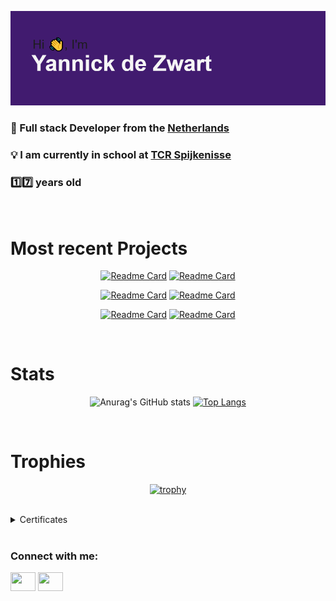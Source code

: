 [![MasterHead](img/download.png)]((https://github.com/YannickdeZwart))


<h3>📖 Full stack Developer from the <a href="https://en.wikipedia.org/wiki/Netherlands" target="blank">Netherlands</a></h3>

<h3>💡 I am currently in school at <a href="https://www.techniekcollegerotterdam.nl/locatie/sportlaan-15" target="blank">TCR Spijkenisse</a></h3>

<h3>1️⃣7️⃣ years old</h2>

<br />

<h1>Most recent Projects</h1>

<div align="center"> 
  
[![Readme Card](https://github-readme-stats.vercel.app/api/pin/?username=YannickdeZwart&repo=SudokuSolver)](https://github.com/anuraghazra/github-readme-stats) [![Readme Card](https://github-readme-stats.vercel.app/api/pin/?username=YannickdeZwart&repo=SudokuSolver)](https://github.com/anuraghazra/github-readme-stats)

[![Readme Card](https://github-readme-stats.vercel.app/api/pin/?username=YannickdeZwart&repo=TicTacToe-AI)](https://github.com/anuraghazra/github-readme-stats) [![Readme Card](https://github-readme-stats.vercel.app/api/pin/?username=YannickdeZwart&repo=TicTacToe-AI)](https://github.com/anuraghazra/github-readme-stats)

[![Readme Card](https://github-readme-stats.vercel.app/api/pin/?username=YannickdeZwart&repo=Wordle)](https://github.com/anuraghazra/github-readme-stats) [![Readme Card](https://github-readme-stats.vercel.app/api/pin/?username=YannickdeZwart&repo=Wordle)](https://github.com/anuraghazra/github-readme-stats) 

</div> 

<br />

<h1>Stats</h1>

<div align="center">
  
![Anurag's GitHub stats](https://github-readme-stats.vercel.app/api?username=YannickdeZwart&hide=issues) [![Top Langs](https://github-readme-stats.vercel.app/api/top-langs/?username=anuraghazra&layout=compact)](https://github.com/anuraghazra/github-readme-stats)
  
</div>  

<br />

<h1>Trophies</h1>

<div align="center">

[![trophy](https://github-profile-trophy.vercel.app/?username=YannickdeZwart)](https://github.com/ryo-ma/github-profile-trophy)

</div>  
  
<br />

<details>
<summary>Certificates</summary>
  <a href="#" target="blank">None</a> <br />
  <a href="#" target="blank">None</a> <br />
</details>

<br />

<h3 align="left">Connect with me:</h3>
<p align="left">
  <a href="https://www.linkedin.com/in/yannick-dezwart-a3a11a177/" target="blank"><img align="center" src="https://cdn.jsdelivr.net/npm/simple-icons@3.0.1/icons/linkedin.svg" alt="" height="30" width="40" /></a>
  <a href="https://www.instagram.com/ig.yannick/" target="blank"><img align="center" src="https://cdn.jsdelivr.net/npm/simple-icons@3.0.1/icons/instagram.svg" alt="" height="30" width="40" /></a>
</p>

<br />
